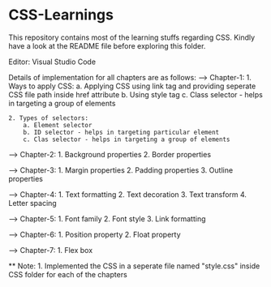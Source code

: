 # CSS-Learnings
This repository contains most of the learning stuffs regarding CSS. Kindly have a look at the README file before exploring this folder.

Editor: Visual Studio Code

Details of implementation for all chapters are as follows:
--> Chapter-1:
    1. Ways to apply CSS:
        a. Applying CSS using link tag and providing seperate CSS file path inside href attribute
        b. Using style tag
        c. Class selector - helps in targeting a group of elements

    2. Types of selectors:
        a. Element selector
        b. ID selector - helps in targeting particular element
        c. Clas selector - helps in targeting a group of elements

--> Chapter-2:
    1. Background properties
    2. Border properties

--> Chapter-3:
    1. Margin properties
    2. Padding properties
    3. Outline properties

--> Chapter-4:
    1. Text formatting
    2. Text decoration
    3. Text transform
    4. Letter spacing

--> Chapter-5:
    1. Font family
    2. Font style
    3. Link formatting

--> Chapter-6:
    1. Position property
    2. Float property

--> Chapter-7:
    1. Flex box

** Note: 
    1. Implemented the CSS in a seperate file named "style.css" inside CSS folder for each of the chapters 